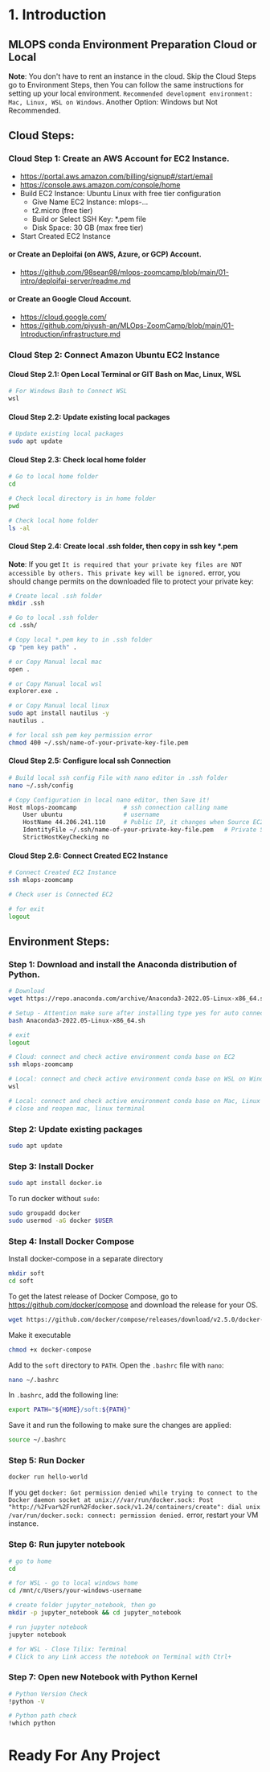 # 1. Introduction


## MLOPS conda Environment Preparation Cloud or Local

**Note**: You don't have to rent an instance in the cloud. Skip the Cloud Steps go to Environment Steps, then You can follow the same instructions 
for setting up your local environment. `Recommended development environment: Mac, Linux, WSL on Windows`. Another Option: Windows but Not Recommended.


## Cloud Steps:

### Cloud Step 1: Create an AWS Account for EC2 Instance.
- https://portal.aws.amazon.com/billing/signup#/start/email
- https://console.aws.amazon.com/console/home
- Build EC2 Instance: Ubuntu Linux with free tier configuration
	- Give Name EC2 Instance: mlops-... 
	- t2.micro (free tier)
	- Build or Select SSH Key: *.pem file 
	- Disk Space: 30 GB (max free tier)
- Start Created EC2 Instance

#### or Create an Deploifai (on AWS, Azure, or GCP) Account.
- https://github.com/98sean98/mlops-zoomcamp/blob/main/01-intro/deploifai-server/readme.md

#### or Create an Google Cloud Account.
- https://cloud.google.com/
- https://github.com/piyush-an/MLOps-ZoomCamp/blob/main/01-Introduction/infrastructure.md


### Cloud Step 2: Connect Amazon Ubuntu EC2 Instance

#### Cloud Step 2.1: Open Local Terminal or GIT Bash on Mac, Linux, WSL

```sh
# For Windows Bash to Connect WSL
wsl
```

#### Cloud Step 2.2: Update existing local packages 

```sh
# Update existing local packages
sudo apt update
```

#### Cloud Step 2.3: Check local home folder

```sh
# Go to local home folder
cd

# Check local directory is in home folder
pwd

# Check local home folder
ls -al
```

#### Cloud Step 2.4: Create local .ssh folder, then copy in ssh key *.pem
**Note**: If you get `It is required that your private key files are NOT accessible by others. This private key will be ignored.` error, you should change permits on the downloaded file to protect your private key:

```sh
# Create local .ssh folder
mkdir .ssh

# Go to local .ssh folder
cd .ssh/

# Copy local *.pem key to in .ssh folder
cp "pem key path" .

# or Copy Manual local mac
open .

# or Copy Manual local wsl
explorer.exe .

# or Copy Manual local linux
sudo apt install nautilus -y
nautilus .

# for local ssh pem key permission error
chmod 400 ~/.ssh/name-of-your-private-key-file.pem
```

#### Cloud Step 2.5: Configure local ssh Connection

```sh
# Build local ssh config File with nano editor in .ssh folder
nano ~/.ssh/config

# Copy Configuration in local nano editor, then Save it! 
Host mlops-zoomcamp             # ssh connection calling name
    User ubuntu                 # username
    HostName 44.206.241.110     # Public IP, it changes when Source EC2 is turned off.
    IdentityFile ~/.ssh/name-of-your-private-key-file.pem   # Private SSH key file path
    StrictHostKeyChecking no
```
  
#### Cloud Step 2.6: Connect Created EC2 Instance

```sh  
# Connect Created EC2 Instance
ssh mlops-zoomcamp

# Check user is Connected EC2

# for exit
logout
```

## Environment Steps:   

### Step 1: Download and install the Anaconda distribution of Python.

```sh
# Download
wget https://repo.anaconda.com/archive/Anaconda3-2022.05-Linux-x86_64.sh

# Setup - Attention make sure after installing type yes for auto connect conda enviroment 
bash Anaconda3-2022.05-Linux-x86_64.sh

# exit
logout

# Cloud: connect and check active environment conda base on EC2
ssh mlops-zoomcamp

# Local: connect and check active environment conda base on WSL on Windows
wsl

# Local: connect and check active environment conda base on Mac, Linux
# close and reopen mac, linux terminal
```

### Step 2: Update existing packages

```sh
sudo apt update
```

### Step 3: Install Docker

```sh
sudo apt install docker.io
```

To run docker without `sudo`:

```sh
sudo groupadd docker
sudo usermod -aG docker $USER
```

### Step 4: Install Docker Compose

Install docker-compose in a separate directory

```sh
mkdir soft
cd soft
```

To get the latest release of Docker Compose, go to https://github.com/docker/compose and download the release for your OS.

```sh
wget https://github.com/docker/compose/releases/download/v2.5.0/docker-compose-linux-x86_64 -O docker-compose
```

Make it executable

```sh
chmod +x docker-compose
```

Add to the `soft` directory to `PATH`. Open the `.bashrc` file with `nano`:

```sh
nano ~/.bashrc
```

In `.bashrc`, add the following line:

```bash
export PATH="${HOME}/soft:${PATH}"
```

Save it and run the following to make sure the changes are applied:

```bash
source ~/.bashrc
```


### Step 5: Run Docker

```sh
docker run hello-world
```

If you get `docker: Got permission denied while trying to connect to the Docker daemon socket at unix:///var/run/docker.sock: Post "http://%2Fvar%2Frun%2Fdocker.sock/v1.24/containers/create": dial unix /var/run/docker.sock: connect: permission denied.` error, restart your VM instance. 



### Step 6: Run jupyter notebook

```sh
# go to home 
cd

# for WSL - go to local windows home
cd /mnt/c/Users/your-windows-username

# create folder jupyter_notebook, then go
mkdir -p jupyter_notebook && cd jupyter_notebook

# run jupyter notebook
jupyter notebook

# for WSL - Close Tilix: Terminal 
# Click to any Link access the notebook on Terminal with Ctrl+
```

### Step 7: Open new Notebook with Python Kernel

```sh
# Python Version Check
!python -V

# Python path check
!which python

```

# Ready For Any Project
